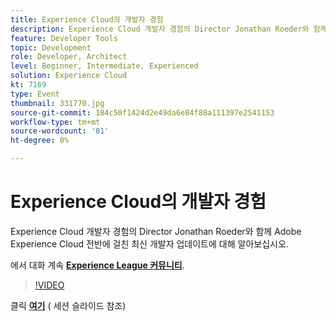 ```yaml
---
title: Experience Cloud의 개발자 경험
description: Experience Cloud 개발자 경험의 Director Jonathan Roeder와 함께 Adobe Experience Cloud 전반에 걸친 최신 개발자 업데이트에 대해 알아보십시오. 이 세션은 Adobe Developers Live 컨텐츠 이벤트의 일부로 전달되었습니다.
feature: Developer Tools
topic: Development
role: Developer, Architect
level: Beginner, Intermediate, Experienced
solution: Experience Cloud
kt: 7169
type: Event
thumbnail: 331770.jpg
source-git-commit: 184c50f1424d2e49da6e84f88a111397e2541153
workflow-type: tm+mt
source-wordcount: '81'
ht-degree: 0%

---
```



# Experience Cloud의 개발자 경험

Experience Cloud 개발자 경험의 Director Jonathan Roeder와 함께 Adobe Experience Cloud 전반에 걸친 최신 개발자 업데이트에 대해 알아보십시오.

에서 대화 계속 **[Experience League 커뮤니티](http://adobe.ly/36Yd3v6)**.

>[!VIDEO](https://video.tv.adobe.com/v/331770/?quality=12&learn=on&hidetitle=true)

클릭 **[여기](/help/adobe-developers-live/assets/developer-experience.pdf)** ( 세션 슬라이드 참조)

